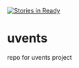 [![Stories in Ready](https://badge.waffle.io/asu-cis-capstone/uvents.png?label=ready&title=Ready)](https://waffle.io/asu-cis-capstone/uvents)
# uvents
repo for uvents project
